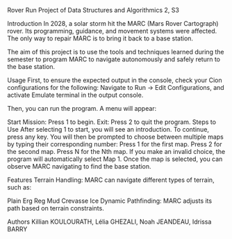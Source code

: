 Rover Run
Project of Data Structures and Algorithmics 2, S3

Introduction
In 2028, a solar storm hit the MARC (Mars Rover Cartograph) rover. Its programming, guidance, and movement systems were affected. The only way to repair MARC is to bring it back to a base station.

The aim of this project is to use the tools and techniques learned during the semester to program MARC to navigate autonomously and safely return to the base station.

Usage <a name="usage"></a>
First, to ensure the expected output in the console, check your Cion configurations for the following:
Navigate to Run -> Edit Configurations, and activate Emulate terminal in the output console.

Then, you can run the program. A menu will appear:

Start Mission: Press 1 to begin.
Exit: Press 2 to quit the program.
Steps to Use
After selecting 1 to start, you will see an introduction. To continue, press any key.
You will then be prompted to choose between multiple maps by typing their corresponding number:
Press 1 for the first map.
Press 2 for the second map.
Press N for the Nth map.
If you make an invalid choice, the program will automatically select Map 1.
Once the map is selected, you can observe MARC navigating to find the base station.

Features <a name="features"></a>
Terrain Handling: MARC can navigate different types of terrain, such as:

Plain
Erg
Reg
Mud
Crevasse
Ice
Dynamic Pathfinding: MARC adjusts its path based on terrain constraints.

Authors
Killian KOULOURATH, Lélia GHEZALI, Noah JEANDEAU, Idrissa BARRY
